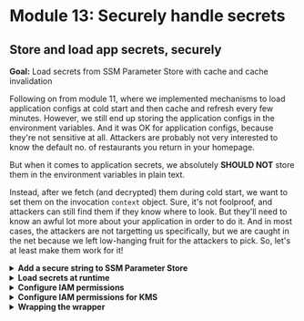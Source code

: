 # Module 13: Securely handle secrets

## Store and load app secrets, securely

**Goal:** Load secrets from SSM Parameter Store with cache and cache invalidation

Following on from module 11, where we implemented mechanisms to load application configs at cold start and then cache and refresh every few minutes. However, we still end up storing the application configs in the environment variables. And it was OK for application configs, because they're not sensitive at all. Attackers are probably not very interested to know the default no. of restaurants you return in your homepage.

But when it comes to application secrets, we absolutely **SHOULD NOT** store them in the environment variables in plain text.

Instead, after we fetch (and decrypted) them during cold start, we want to set them on the invocation `context` object. Sure, it's not foolproof, and attackers can still find them if they know where to look. But they'll need to know an awful lot more about your application in order to do it. And in most cases, the attackers are not targetting us specifically, but we are caught in the net because we left low-hanging fruit for the attackers to pick. So, let's at least make them work for it!

<details>
<summary><b>Add a secure string to SSM Parameter Store</b></summary><p>

In our demo app, we don't actually have any secrets. But nonetheless, let's see how we *could* store and load these secrets from SSM Parameter Store and make sure that they're securely handled.

1. Go to `Systems Manager` console in AWS

2. Go to `Parameter Store`

3. Click `Create Parameter`

4. Use the name `/{service-name}/dev/search-restaurants/secretString` where `service-name` is the `service` name in your `serverless.yml`.

Choose `SecureString` as `Type`, and use the default `KMS` key.

For the value, put literally anything you want.

![](/images/mod13-001.png)

5. Click `Create Parameter`.

And now, we have a secret that is encrypted at rest, and whose access can be controlled via IAM. That's a pretty good start.

But we need to make sure when we distribute the secret to our application, we do so securely too.

</p></details>

<details>
<summary><b>Load secrets at runtime</b></summary><p>

1. Open `functions/search-restaurants.js`.

2. At the very end of the file, add the following.

```javascript
.use(ssm({
  cache: true,
  cacheExpiry: 1 * 60 * 1000, // 1 mins
  setToContext: true,
  fetchData: {
    config: `/${serviceName}/${stage}/search-restaurants/config`,
    secretString: `/${serviceName}/${stage}/search-restaurants/secretString`
  }
}))
```

After this change, the whole `module.exports.handler = ...` block of your function should look like this:

```javascript
module.exports.handler = middy(async (event, context) => {
  const req = JSON.parse(event.body)
  const theme = req.theme
  const restaurants = await findRestaurantsByTheme(theme, context.config.defaultResults)
  const response = {
    statusCode: 200,
    body: JSON.stringify(restaurants)
  }

  return response
}).use(ssm({
  cache: true,
  cacheExpiry: 1 * 60 * 1000, // 1 mins
  setToContext: true,
  fetchData: {
    config: `/${serviceName}/${stage}/search-restaurants/config`,
    secretString: `/${serviceName}/${stage}/search-restaurants/secretString`
  }
}))
```

So, let's talk about what's going on here.

Firstly, you can chain Middy middlewares by adding them one after another.

Secondly, unlike the application config, we asked the middleware to put the `secretString` in the `context` object instead of the environment variable.

If you want to see this working, then you can add a line such as

```javascript
console.info(context.secretString)
```

somewhere in the handler function, and run the integration test to see that it's printed in the terminal in plain text.

![](/images/mod13-002.png)

</p></details>

<details>
<summary><b>Configure IAM permissions</b></summary><p>

There's one last thing we need to do for this to work once we deploy the app - IAM permissions.

1. Open `serverless.yml`, and find the `iamRoleStatements` block under `provider`, add the following permission statement.

```yml
- Effect: Allow
  Action: ssm:GetParameters*
  Resource:
    - !Sub arn:aws:ssm:${AWS::Region}:${AWS::AccountId}:parameter/${self:service}/${self:provider.stage}/get-restaurants/config
    - !Sub arn:aws:ssm:${AWS::Region}:${AWS::AccountId}:parameter/${self:service}/${self:provider.stage}/search-restaurants/config
    - !Sub arn:aws:ssm:${AWS::Region}:${AWS::AccountId}:parameter/${self:service}/${self:provider.stage}/search-restaurants/secretString
```

After the change, the `iamRoleStatements` block should look like this.

```yml
iamRoleStatements:
  - Effect: Allow
    Action: dynamodb:scan
    Resource: !GetAtt RestaurantsTable.Arn
  - Effect: Allow
    Action: execute-api:Invoke
    Resource: !Sub arn:aws:execute-api:${AWS::Region}:${AWS::AccountId}:${ApiGatewayRestApi}/${self:provider.stage}/GET/restaurants
  - Effect: Allow
    Action: ssm:GetParameters*
    Resource:
      - !Sub arn:aws:ssm:${AWS::Region}:${AWS::AccountId}:parameter/${self:service}/${self:provider.stage}/get-restaurants/config
      - !Sub arn:aws:ssm:${AWS::Region}:${AWS::AccountId}:parameter/${self:service}/${self:provider.stage}/search-restaurants/config
      - !Sub arn:aws:ssm:${AWS::Region}:${AWS::AccountId}:parameter/${self:service}/${self:provider.stage}/search-restaurants/secretString
```

2. Deploy the project

`npx sls deploy`

3. Run the acceptance to make sure everything is still working

`npm run acceptance`

```
  PASS  tests/test_cases/get-restaurants.tests.js
  ● Console

    console.info tests/steps/when.js:40
      invoking via HTTP GET https://4q8sbvheq2.execute-api.us-east-1.amazonaws.com/dev/restaurants

 PASS  tests/test_cases/get-index.tests.js
  ● Console

    console.info tests/steps/when.js:40
      invoking via HTTP GET https://4q8sbvheq2.execute-api.us-east-1.amazonaws.com/dev/

 PASS  tests/test_cases/search-restaurants.tests.js
  ● Console

    console.info tests/steps/when.js:40
      invoking via HTTP POST https://4q8sbvheq2.execute-api.us-east-1.amazonaws.com/dev/restaurant
s/search


Test Suites: 3 passed, 3 total
Tests:       3 passed, 3 total
Snapshots:   0 total
Time:        4.781s, estimated 5s
```

Notice that we didn't need to give our function `kms` permission to decrypt the `SecureString` parameter. This is because it was encrypted with an AWS managed key - `alias/aws/ssm` - which the SSM service has access to. So when we ask SSM for the parameter, it was able to decrypt it on our behalf.

This is no doubt a security concern. And if you want to tighten up the security of these secrets then you need to use a Customer Managed Key (CMK) - these are KMS keys that you create yourself and can control who have access to them.

4. Go to the `KMS` console in AWS, and click `Create Key`.

5. Follow through the instructions, and use the `service` name in your `serverless.yml` as alias for the key.

![](/images/mod13-003.png)

![](/images/mod13-004.png)

Choose who can administrator the key, for simplicity sake, choose the `Administrator` role and your current IAM user.

![](/images/mod13-005.png)

Choose who can use the key, in this case, add your IAM user.

![](/images/mod13-006.png)

Click `Finish` to create the key.

6. Go back to the `Systems Manager` console, and go to `Parameter Store`.

7. Find the `search-restaurants/secretString` parameter we created earlier, and click `Edit`.

Change the KMS key to the one we just created

![](/images/mod13-007.png)

Click `Save Changes`

8. Redeploy the project to force the code to reload the secret. Add the `--force` flag, otherwise Serverless framework might skip the deployment since we haven't changed anything.

`npx sls deploy --force`

9. Run the acceptance test again.

`npm run acceptance`

and see that the `search-restaurants` test is now failing.

```
 FAIL  tests/test_cases/search-restaurants.tests.js
  ● Console

    console.info tests/steps/when.js:40
      invoking via HTTP POST https://4q8sbvheq2.execute-api.us-east-1.amazonaws.com/dev/restaurant
s/search

  ● Given an authenticated user › When we invoke the POST /restaurants/search endpoint with theme 
'cartoon' › Should return an array of 4 restaurants

    Request failed with status code 502

      at createError (node_modules/axios/lib/core/createError.js:16:15)
      at settle (node_modules/axios/lib/core/settle.js:17:12)
      at IncomingMessage.handleStreamEnd (node_modules/axios/lib/adapters/http.js:236:11)

Test Suites: 1 failed, 2 passed, 3 total
Tests:       1 failed, 2 passed, 3 total
Snapshots:   0 total
Time:        3.768s, estimated 5s
```

10. Check the logs for this function

`npx sls logs -f search-restaurants`

and see the `AccessDeniedException`

![](/images/mod13-008.png)

That's good. Now, only those who was access to the KMS key would be able to access the secret. It's another layer of protection.

</p></details>

<details>
<summary><b>Configure IAM permissions for KMS</b></summary><p>

To give our function permission to decrypt the secret value using KMS, we need the ARN for the key. Although the AWS documentations seem to suggest that you can grant IAM permissions to CMK keys using alias, they have never worked for me.

So, as a result, the approach I normally take is for the process that provision these keys (in practice, we wouldn't be doing it by hand!) to also provision a SSM parameter with the key's ARN.

Since we don't have another project that manages these shared resources in the region (often, they're part of an organization's landing zone configuration), let's add this SSM parameter by hand.

1. Go to the `Parameter Store` console in `Systems Manager`.

2. Create a new `String` parameter called `/dev/kmsArn`, and put the ARN of the KMS key (you can find this in the `KMS` console if you navigate to the key you created earlier) as its value.

![](/images/mod13-009.png)

3. Open `serverless.yml`.

4. In the `iamRoleStatements` block, add the following permissions

```yml
- Effect: Allow
  Action: kms:Decrypt
  Resource: ${ssm:/dev/kmsArn}
```

This special syntax `${ssm:...}` is how we can reference parameters in SSM directly in our `serverless.yml`. It's useful for referencing things like this, but again, since the SSM parameter values are fetched at deployment time and baked into the generated CloudFormation template, you shouldn't load any secrets this way.

5. Redeploy the project

`npx sls deploy`

6. Rerun the acceptance test

`npm run acceptance`

and now everything passes again!

```
 PASS  tests/test_cases/get-restaurants.tests.js
  ● Console

    console.info tests/steps/when.js:40
      invoking via HTTP GET https://4q8sbvheq2.execute-api.us-east-1.amazonaws.com/dev/restaurants

 PASS  tests/test_cases/get-index.tests.js
  ● Console

    console.info tests/steps/when.js:40
      invoking via HTTP GET https://4q8sbvheq2.execute-api.us-east-1.amazonaws.com/dev/

 PASS  tests/test_cases/search-restaurants.tests.js
  ● Console

    console.info tests/steps/when.js:40
      invoking via HTTP POST https://4q8sbvheq2.execute-api.us-east-1.amazonaws.com/dev/restaurant
s/search


Test Suites: 3 passed, 3 total
Tests:       3 passed, 3 total
Snapshots:   0 total
Time:        4.997s
```

</p></details>

<details>
<summary><b>Wrapping the wrapper</b></summary><p>

Looking at the `search-restaurants` function, it's getting a bit unsightly. I mean, half of it is to do with middlewares!

In that case, you can encapsulate some of these into your own wrapper so it's all tucked away.

e.g. if there are a number of middlewares that you always want to apply, you might create a wrapper like this.

```javascript
module.exports = f => {
  return middy(f)
    .use(middleware1({ ... }))
    .use(middleware2({ ... }))
    .use(middleware3({ ... }))
}
```

and then apply them to your function handlers like this.

```javascript
const wrap = require('../lib/wrapper')
...
module.exports.handler = wrap(async (event, context) => {
  ...
})
```

You may even do yourself a favour and `promisify` the callback-style function that *Middy* returns. e.g.

```javascript
const { promisify } = require('util')
...
module.exports = f => {
  const g = middy(f)
    .use(middleware1({ ... }))
    .use(middleware2({ ... }))
    .use(middleware3({ ... }))

  return promisify(g)
}
```

And if you have conventions regarding application configs or secrets, you can also encode those into your wrappers.

However, a word of caution here, I have seen many teams go overboard with this and create wrappers that are far too rigid and make too much assumptions (e.g. every function must have an application config in SSM).

So my advice is to apply this technique with a sense of reserved caution, and only bundle in middlewares that you know are required for EVERYONE.

Another thing I'd advice against, is putting business logic into middlewares. Again, I've seen far too many teams go trigger-happy with middlewares and start putting everything in them. Middlwares are powerful tools but they're just tools nonetheless. Master your tools, and don't let them master you.

</p></details>
